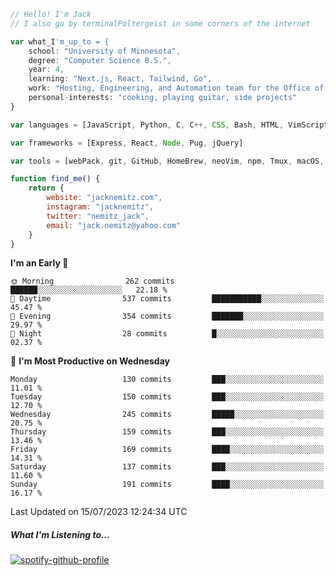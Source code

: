 ```javascript
// Hello! I'm Jack
// I also go by terminalPoltergeist in some corners of the internet

var what_I'm_up_to = {
    school: "University of Minnesota",
    degree: "Computer Science B.S.",
    year: 4,
    learning: "Next.js, React, Tailwind, Go",
    work: "Hosting, Engineering, and Automation team for the Office of Information Technology at UMN",
    personal-interests: "cooking, playing guitar, side projects"
}

var languages = [JavaScript, Python, C, C++, CSS, Bash, HTML, VimScript]

var frameworks = [Express, React, Node, Pug, jQuery]

var tools = [webPack, git, GitHub, HomeBrew, neoVim, npm, Tmux, macOS, Ubuntu, Docker, Nginx]

function find_me() {
    return {
        website: "jacknemitz.com",
        instagram: "jacknemitz",
        twitter: "nemitz_jack",
        email: "jack.nemitz@yahoo.com"
    }
}
```

<!--START_SECTION:waka-->
**I'm an Early 🐤** 

```text
🌞 Morning                262 commits         ██████░░░░░░░░░░░░░░░░░░░   22.18 % 
🌆 Daytime                537 commits         ███████████░░░░░░░░░░░░░░   45.47 % 
🌃 Evening                354 commits         ███████░░░░░░░░░░░░░░░░░░   29.97 % 
🌙 Night                  28 commits          █░░░░░░░░░░░░░░░░░░░░░░░░   02.37 % 
```
📅 **I'm Most Productive on Wednesday** 

```text
Monday                   130 commits         ███░░░░░░░░░░░░░░░░░░░░░░   11.01 % 
Tuesday                  150 commits         ███░░░░░░░░░░░░░░░░░░░░░░   12.70 % 
Wednesday                245 commits         █████░░░░░░░░░░░░░░░░░░░░   20.75 % 
Thursday                 159 commits         ███░░░░░░░░░░░░░░░░░░░░░░   13.46 % 
Friday                   169 commits         ████░░░░░░░░░░░░░░░░░░░░░   14.31 % 
Saturday                 137 commits         ███░░░░░░░░░░░░░░░░░░░░░░   11.60 % 
Sunday                   191 commits         ████░░░░░░░░░░░░░░░░░░░░░   16.17 % 
```



 Last Updated on 15/07/2023 12:24:34 UTC
<!--END_SECTION:waka-->

##### What I'm Listening to...

[![spotify-github-profile](https://spotify-github-profile.vercel.app/api/view?uid=jack.nemitz&cover_image=true&show_offline=true&bar_color=53b14f&bar_color_cover=false&background_color=121212FF)](https://spotify-github-profile.vercel.app/api/view?uid=jack.nemitz&redirect=true)


